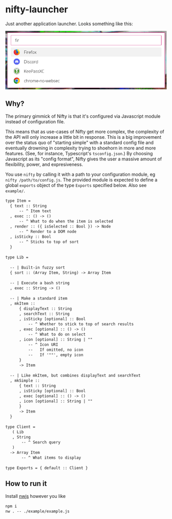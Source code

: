 # nifty-launcher

Just another application launcher. Looks something like this:

![Nifty screenshot](./screenshot.png)


## Why?

The primary gimmick of Nifty is that it's configured via Javascript module instead of configuration file.

This means that as use-cases of Nifty get more complex, the complexity of the API will only increase a little bit in response. This is a big improvement over the status quo of "starting simple" with a standard config file and eventually drowning in complexity trying to shoehorn in more and more features. (See, for instance, Typescript's `tsconfig.json`.) By choosing Javascript as its "config format", Nifty gives the user a massive amount of flexibility, power, and expresiveness.

You use `nifty` by calling it with a path to your configuration module, eg `nifty /path/to/config.js`. The provided module is expected to define a global `exports` object of the type `Exports` specified below. Also see `example/`.

```
type Item =
  { text :: String
      -- ^ Item text
  , exec :: () -> ()
      -- ^ What to do when the item is selected
  , render :: ({ isSelected :: Bool }) -> Node
      -- ^ Render to a DOM node
  , isSticky :: Bool
      -- ^ Sticks to top of sort
  }

type Lib =

  -- | Built-in fuzzy sort
  { sort :: (Array Item, String) -> Array Item

  -- | Execute a bash string
  , exec :: String -> ()

  -- | Make a standard item
  , mkItem ::
      { displayText :: String
      , searchText :: String
      , isSticky [optional] :: Bool
          -- ^ Whether to stick to top of search results
      , exec [optional] :: () -> ()
          -- ^ What to do on select
      , icon [optional] :: String | ""
          -- ^ Icon URI
          --   If omitted, no icon
          --   If '""', empty icon
      }
      -> Item

  -- | Like mkItem, but combines displayText and searchText
  , mkSimple ::
      { text :: String
      , isSticky [optional] :: Bool
      , exec [optional] :: () -> ()
      , icon [optional] :: String | ""
      }
      -> Item
  }

type Client =
   ( Lib
   , String
       -- ^ Search query
   )
  -> Array Item
       -- ^ What items to display

type Exports = { default :: Client }
```


## How to run it

Install [nwjs](https://github.com/nwjs/nw.js) however you like

```
npm i
nw . -- ./example/example.js
```

